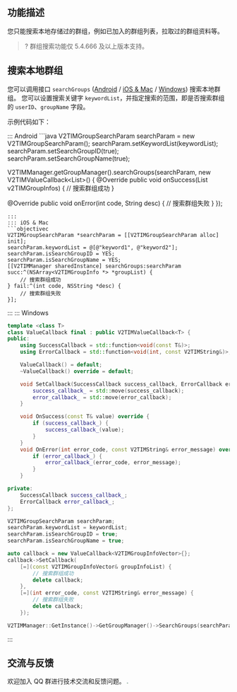 ## 功能描述
您只能搜索本地存储过的群组，例如已加入的群组列表，拉取过的群组资料等。

> ? 群组搜索功能仅 5.4.666 及以上版本支持。

## 搜索本地群组
您可以调用接口 `searchGroups` ([Android](https://im.sdk.qcloud.com/doc/zh-cn/classcom_1_1tencent_1_1imsdk_1_1v2_1_1V2TIMGroupManager.html#a94a72082b7e2682942f35196a7e28023) / [iOS & Mac](https://im.sdk.qcloud.com/doc/zh-cn/categoryV2TIMManager_07Group_08.html#ac9a960921e512621340159d82a4b5259) / [Windows](https://im.sdk.qcloud.com/doc/zh-cn/classV2TIMGroupManager.html#a63b463ce1a5952adf8d88bc794b32f22)) 搜索本地群组。
您可以设置搜索关键字 `keywordList`，并指定搜索的范围，即是否搜索群组的 `userID`、`groupName` 字段。

示例代码如下：

<dx-tabs>
::: Android
```java
V2TIMGroupSearchParam searchParam = new V2TIMGroupSearchParam();
searchParam.setKeywordList(keywordList);
searchParam.setSearchGroupID(true);
searchParam.setSearchGroupName(true);

V2TIMManager.getGroupManager().searchGroups(searchParam, new V2TIMValueCallback<List<V2TIMGroupInfo>>() {
  @Override
  public void onSuccess(List<V2TIMGroupInfo> v2TIMGroupInfos) {
		// 搜索群组成功
  }

  @Override
  public void onError(int code, String desc) {
  	// 搜索群组失败
  }
});
```
:::
::: iOS & Mac
```objectivec
V2TIMGroupSearchParam *searchParam = [[V2TIMGroupSearchParam alloc] init];
searchParam.keywordList = @[@"keyword1", @"keyword2"];
searchParam.isSearchGroupID = YES;
searchParam.isSearchGroupName = YES;
[[V2TIMManager sharedInstance] searchGroups:searchParam succ:^(NSArray<V2TIMGroupInfo *> *groupList) {
    // 搜索群组成功
} fail:^(int code, NSString *desc) {
    // 搜索群组失败
}];
```
:::
::: Windows
```cpp
template <class T>
class ValueCallback final : public V2TIMValueCallback<T> {
public:
    using SuccessCallback = std::function<void(const T&)>;
    using ErrorCallback = std::function<void(int, const V2TIMString&)>;

    ValueCallback() = default;
    ~ValueCallback() override = default;

    void SetCallback(SuccessCallback success_callback, ErrorCallback error_callback) {
        success_callback_ = std::move(success_callback);
        error_callback_ = std::move(error_callback);
    }

    void OnSuccess(const T& value) override {
        if (success_callback_) {
            success_callback_(value);
        }
    }
    void OnError(int error_code, const V2TIMString& error_message) override {
        if (error_callback_) {
            error_callback_(error_code, error_message);
        }
    }

private:
    SuccessCallback success_callback_;
    ErrorCallback error_callback_;
};

V2TIMGroupSearchParam searchParam;
searchParam.keywordList = keywordList;
searchParam.isSearchGroupID = true;
searchParam.isSearchGroupName = true;

auto callback = new ValueCallback<V2TIMGroupInfoVector>{};
callback->SetCallback(
    [=](const V2TIMGroupInfoVector& groupInfoList) {
        // 搜索群组成功
        delete callback;
    },
    [=](int error_code, const V2TIMString& error_message) {
        // 搜索群组失败
        delete callback;
    });

V2TIMManager::GetInstance()->GetGroupManager()->SearchGroups(searchParam, callback);
```
:::
</dx-tabs>

## 交流与反馈

欢迎加入 QQ 群进行技术交流和反馈问题。
<img src="https://sdk-im-1252463788.cos.ap-hongkong.myqcloud.com/tools/resource/officialwebsite/pictures/doc_sdk_qq_group.jpg" style="zoom:20%;"/>
